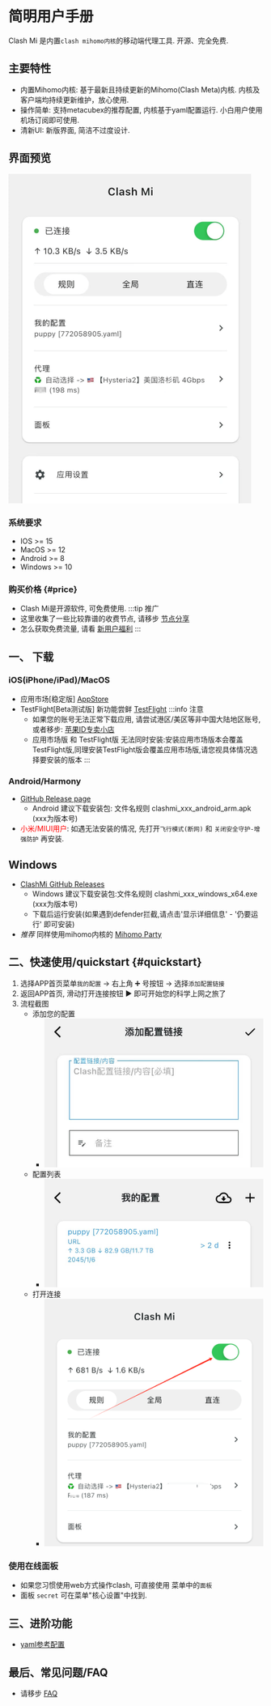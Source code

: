 # 简明用户手册

Clash Mi 是内置`clash mihomo内核`的移动端代理工具. 开源、完全免费.


## 主要特性
- 内置Mihomo内核: 基于最新且持续更新的Mihomo(Clash Meta)内核. 内核及客户端均持续更新维护，放心使用.
- 操作简单: 支持metacubex的推荐配置, 内核基于yaml配置运行. 小白用户使用机场订阅即可使用.
- 清新UI: 新版界面, 简洁不过度设计.

## 界面预览
![cmi首页](./img/demo01.png)

### 系统要求
-  IOS >= 15
-  MacOS >= 12
-  Android >= 8
-  Windows >= 10

### 购买价格 {#price}
- Clash Mi是开源软件, 可免费使用.
:::tip 推广
- 这里收集了一些比较靠谱的收费节点, 请移步 [节点分享](../page/sponsor.md#list)
- 怎么获取免费流量, 请看 [新用户福利](/newuser)
:::

## 一、 下载

### iOS(iPhone/iPad)/MacOS
- 应用市场[稳定版] [AppStore](https://apps.apple.com/us/app/clash-mi/id6744321968)
- TestFlight[Beta测试版]  新功能尝鲜 [TestFlight](https://testflight.apple.com/join/bjHXktB3)
:::info 注意
  - 如果您的账号无法正常下载应用, 请尝试港区/美区等非中国大陆地区账号,或者移步:  [苹果ID专卖小店](https://dot.karing.app/pi.html?r_c=xda)
  - 应用市场版 和 TestFlight版 无法同时安装:安装应用市场版本会覆盖TestFlight版,同理安装TestFlight版会覆盖应用市场版,请您视具体情况选择要安装的版本
:::

### Android/Harmony
- [GitHub Release page](https://github.com/KaringX/clashmi/releases/latest)
  - Android 建议下载安装包: 文件名规则 clashmi_xxx_android_arm.apk (xxx为版本号)
- <font color="red">小米/MIUI用户</font>: 如遇无法安装的情况, 先打开`飞行模式(断网)` 和 `关闭安全守护-增强防护` 再安装.


## Windows
- [ClashMi GitHub Releases](https://github.com/KaringX/clashmi/releases/latest)
  - Windows 建议下载安装包:文件名规则 clashmi_xxx_windows_x64.exe (xxx为版本号)
  - 下载后运行安装(如果遇到defender拦截,请点击'显示详细信息' - '仍要运行' 即可安装)
- *推荐* 同样使用mihomo内核的 [Mihomo Party](https://github.com/mihomo-party-org/mihomo-party/)


## 二、快速使用/quickstart {#quickstart}
1. 选择APP首页菜单`我的配置` -> 右上角 ➕ 号按钮 -> 选择`添加配置链接`
2. 返回APP首页, 滑动打开连接按钮 ▶️ 即可开始您的科学上网之旅了
3. 流程截图
   - 添加您的配置
      - ![添加配置](./img/add-conf01.jpg)
   - 配置列表
      - ![添加完成](./img/add-conf02.jpg)
   - 打开连接
      - ![连接](./img/add-conf03.png)

### 使用在线面板
- 如果您习惯使用web方式操作clash, 可直接使用 菜单中的`面板`
- 面板 `secret` 可在菜单"核心设置"中找到.

## 三、进阶功能
- [yaml参考配置](/wiki/configuration-reference.md)

## 最后、常见问题/FAQ
- 请移步 [FAQ](./faq.md)

